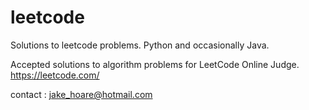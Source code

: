 # leetcode
Solutions to leetcode problems.
Python and occasionally Java.

Accepted solutions to algorithm problems for LeetCode Online Judge.
https://leetcode.com/

contact : jake_hoare@hotmail.com
